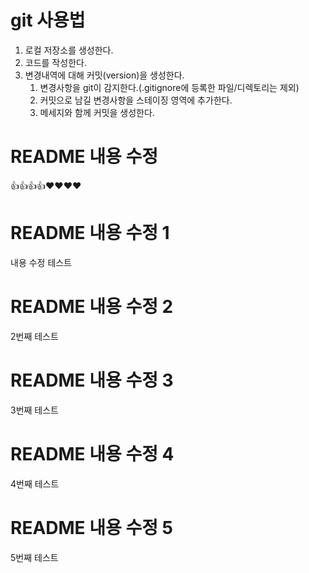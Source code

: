# git 사용법

1. 로컬 저장소를 생성한다.
2. 코드를 작성한다.
3. 변경내역에 대해 커밋(version)을 생성한다.
   1. 변경사항을 git이 감지한다.(.gitignore에 등록한 파일/디렉토리는 제외)
   2. 커밋으로 남길 변경사항을 스테이징 영역에 추가한다.
   3. 메세지와 함께 커밋을 생성한다. 


# README 내용 수정
👍👍👍👍❤️❤️❤️❤️

# README 내용 수정 1
내용 수정 테스트

# README 내용 수정 2
2번째 테스트

# README 내용 수정 3
3번째 테스트

# README 내용 수정 4
4번째 테스트

# README 내용 수정 5
5번째 테스트